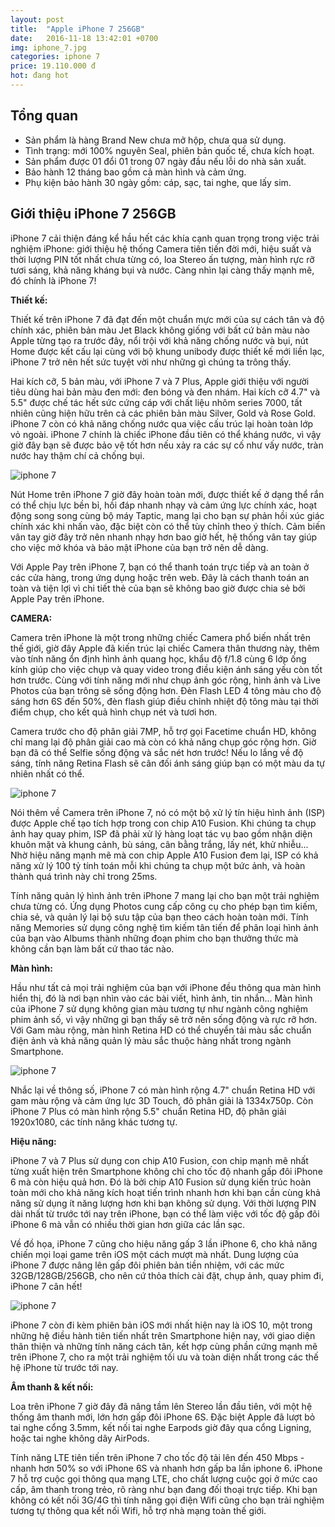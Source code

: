 ```yaml
---
layout: post
title:  "Apple iPhone 7 256GB"
date:   2016-11-18 13:42:01 +0700
img: iphone_7.jpg
categories: iphone 7
price: 19.110.000 đ
hot: đang hot
---
```


## Tổng quan
- Sản phẩm là hàng Brand New chưa mở hộp, chưa qua sử dụng.
- Tình trạng: mới 100% nguyên Seal, phiên bản quốc tế, chưa kích hoạt.
- Sản phẩm được 01 đổi 01 trong 07 ngày đầu nếu lỗi do nhà sản xuất.
- Bảo hành 12 tháng bao gồm cả màn hình và cảm ứng.
- Phụ kiện bảo hành 30 ngày gồm: cáp, sạc, tai nghe, que lấy sim.

## Giới thiệu iPhone 7 256GB

iPhone 7 cải thiện đáng kể hầu hết các khía cạnh quan trọng trong việc trải nghiệm iPhone: giới thiệu hệ thống Camera tiên tiến đời mới, hiệu suất và thời lượng PIN tốt nhất chưa từng có, loa Stereo ấn tượng, màn hình rực rỡ tươi sáng, khả năng kháng bụi và nước. Càng nhìn lại càng thấy mạnh mẽ, đó chính là iPhone 7!

**Thiết kế:**

Thiết kế trên iPhone 7 đã đạt đến một chuẩn mực mới của sự cách tân và độ chính xác, phiên bản màu Jet Black không giống với bất cứ bản màu nào Apple từng tạo ra trước đây, nổi trội với khả năng chống nước và bụi, nút Home được kết cấu lại cùng với bộ khung unibody được thiết kế mới liền lạc, iPhone 7 trở nên hết sức tuyệt vời như những gì chúng ta trông thấy.

Hai kích cỡ, 5 bản màu, với iPhone 7 và 7 Plus, Apple giới thiệu với người tiêu dùng hai bản màu đen mới: đen bóng và đen nhám. Hai kích cỡ 4.7" và 5.5" được chế tác hết sức cứng cáp với chất liệu nhôm series 7000, tất nhiên cũng hiện hữu trên cả các phiên bản màu Silver, Gold và Rose Gold.
iPhone 7 còn có khả năng chống nước qua việc cấu trúc lại hoàn toàn lớp vỏ ngoài. iPhone 7 chính là chiếc iPhone đầu tiên có thể kháng nước, vì vậy giờ đây bạn sẽ được bảo vệ tốt hơn nếu xảy ra các sự cố như vấy nước, tràn nước hay thậm chí cả chống bụi.

![iphone 7]({{site.baseurl}}/images/ip7-2.jpg)

Nút Home trên iPhone 7 giờ đây hoàn toàn mới, được thiết kế ở dạng thể rắn có thể chịu lực bền bỉ, hồi đáp nhanh nhạy và cảm ứng lực chính xác, hoạt động song song cùng bộ máy Taptic, mang lại cho bạn sự phản hồi xúc giác chính xác khi nhấn vào, đặc biệt còn có thể tùy chỉnh theo ý thích.
Cảm biến vân tay giờ đây trở nên nhanh nhạy hơn bao giờ hết, hệ thống vân tay giúp cho việc mở khóa và bảo mật iPhone của bạn trở nên dễ dàng.

Với Apple Pay trên iPhone 7, bạn có thể thanh toán trực tiếp và an toàn ở các cửa hàng, trong ứng dụng hoặc trên web. Đây là cách thanh toán an toàn và tiện lợi vì chi tiết thẻ của bạn sẽ không bao giờ được chia sẻ bởi Apple Pay trên iPhone.

**CAMERA:**

Camera trên iPhone là một trong những chiếc Camera phổ biến nhất trên thế giới, giờ đây Apple đã kiến trúc lại chiếc Camera thân thương này, thêm vào tính năng ổn định hình ảnh quang học, khẩu độ f/1.8 cùng 6 lớp ống kính giúp cho việc chụp và quay video trong điều kiện ánh sáng yếu còn tốt hơn trước. Cùng với tính năng mới như chụp ảnh góc rộng, hình ảnh và Live Photos của bạn trông sẽ sống động hơn. Đèn Flash LED 4 tông màu cho độ sáng hơn 6S đến 50%, đèn flash giúp điều chỉnh nhiệt độ tông màu tại thời điểm chụp, cho kết quả hình chụp nét và tươi hơn.

Camera trước cho độ phân giải 7MP, hỗ trợ gọi Facetime chuẩn HD, không chỉ mang lại độ phân giải cao mà còn có khả năng chụp góc rộng hơn. Giờ bạn đã có thể Selfie sống động và sắc nét hơn trước! Nếu lo lắng về độ sáng, tính năng Retina Flash sẽ cân đối ánh sáng giúp bạn có một màu da tự nhiên nhất có thể.

![iphone 7]({{site.baseurl}}/images/ip7-7plus.jpg)

Nói thêm về Camera trên iPhone 7, nó có một bộ xử lý tín hiệu hình ảnh (ISP) được Apple chế tạo tích hợp trong con chip A10 Fusion. Khi chúng ta chụp ảnh hay quay phim, ISP đã phải xử lý hàng loạt tác vụ bao gồm nhận diện khuôn mặt và khung cảnh, bù sáng, cân bằng trắng, lấy nét, khử nhiễu... Nhờ hiệu năng mạnh mẽ mà con chip Apple A10 Fusion đem lại, ISP có khả năng xử lý 100 tỷ tính toán mỗi khi chúng ta chụp một bức ảnh, và hoàn thành quá trình này chỉ trong 25ms.

Tính năng quản lý hình ảnh trên iPhone 7 mang lại cho bạn một trải nghiệm chưa từng có. Ứng dụng Photos cung cấp công cụ cho phép bạn tìm kiếm, chia sẻ, và quản lý lại bộ sưu tập của bạn theo cách hoàn toàn mới. Tính năng Memories sử dụng công nghệ tìm kiếm tân tiến để phân loại hình ảnh của bạn vào Albums thành những đoạn phim cho bạn thưởng thức mà không cần bạn làm bất cứ thao tác nào.

**Màn hình:**

Hầu như tất cả mọi trải nghiệm của bạn với iPhone đều thông qua màn hình hiển thị, đó là nơi bạn nhìn vào các bài viết, hình ảnh, tin nhắn... Màn hình của iPhone 7 sử dụng không gian màu tương tự như ngành công nghiệm phim ảnh số, vì vậy những gì bạn thấy sẽ trở nên sống động và rực rỡ hơn. Với Gam màu rộng, màn hình Retina HD có thể chuyển tải màu sắc chuẩn điện ảnh và khả năng quản lý màu sắc thuộc hàng nhất trong ngành Smartphone.

![iphone 7]({{site.baseurl}}/images/ip7-1.jpg)

Nhắc lại về thông số, iPhone 7 có màn hình rộng 4.7" chuẩn Retina HD với gam màu rộng và cảm ứng lực 3D Touch, đô phân giải là 1334x750p. Còn iPhone 7 Plus có màn hình rộng 5.5" chuẩn Retina HD, độ phân giải 1920x1080, các tính năng khác tương tự.

**Hiệu năng:**

iPhone 7 và 7 Plus sử dụng con chip A10 Fusion, con chip mạnh mẽ nhất từng xuất hiện trên Smartphone không chỉ cho tốc độ nhanh gấp đôi iPhone 6 mà còn hiệu quả hơn. Đó là bởi chip A10 Fusion sử dụng kiến trúc hoàn toàn mới cho khả năng kích hoạt tiến trình nhanh hơn khi bạn cần cùng khả năng sử dụng ít năng lượng hơn khi bạn không sử dụng. Với thời lượng PIN dài nhất từ trước tới nay trên iPhone, bạn có thể làm việc với tốc độ gấp đôi iPhone 6 mà vẫn có nhiều thời gian hơn giữa các lần sạc.

Về đồ họa, iPhone 7 cũng cho hiệu năng gấp 3 lần iPhone 6, cho khả năng chiến mọi loại game trên iOS một cách mượt mà nhất. Dung lượng của iPhone 7 được nâng lên gấp đôi phiên bản tiền nhiệm, với các mức 32GB/128GB/256GB, cho nên cứ thỏa thích cài đặt, chụp ảnh, quay phim đi, iPhone 7 cân hết!

![iphone 7]({{site.baseurl}}/images/cAMIP7.jpg)

iPhone 7 còn đi kèm phiên bản iOS mới nhất hiện nay là iOS 10, một trong những hệ điều hành tiên tiến nhất trên Smartphone hiện nay, với giao diện thân thiện và những tính năng cách tân, kết hợp cùng phần cứng mạnh mẽ trên iPhone 7, cho ra một trải nghiệm tối ưu và toàn diện nhất trong các thế hệ iPhone từ trước tới nay.

**Âm thanh & kết nối:**

Loa trên iPhone 7 giờ đây đã nâng tầm lên Stereo lần đầu tiên, với một hệ thống âm thanh mới, lớn hơn gấp đôi iPhone 6S. Đặc biệt Apple đã lượt bỏ tai nghe cổng 3.5mm, kết nối tai nghe Earpods giờ đây qua cổng Ligning, hoặc tai nghe không dây AirPods.

Tính năng LTE tiên tiến trên iPhone 7 cho tốc độ tải lên đến 450 Mbps - nhanh hơn 50% so với iPhone 6S và nhanh hơn gấp ba lần iphone 6. iPhone 7 hỗ trợ cuộc gọi thông qua mạng LTE, cho chất lượng cuộc gọi ở mức cao cấp, âm thanh trong trẻo, rõ ràng như bạn đang đối thoại trực tiếp. Khi bạn không có kết nối 3G/4G thì tính năng gọi điện Wifi cũng cho bạn trải nghiệm tương tự thông qua kết nối Wifi, hỗ trợ nhà mạng toàn thế giới.
